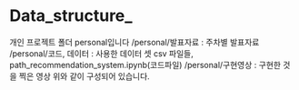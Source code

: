 # Data_structure_

개인 프로젝트 폴더 personal입니다
/personal/발표자료 : 주차별 발표자료
/personal/코드, 데이터 : 사용한 데이터 셋 csv 파일들, path_recommendation_system.ipynb(코드파일)
/personal/구현영상 : 구현한 것을 찍은 영상
위와 같이 구성되어 있습니다.
